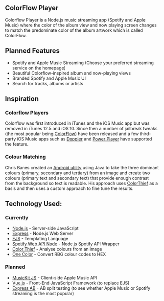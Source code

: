 ## ColorFlow Player

Colorflow Player is a Node.js music streaming app (Spotify and Apple Music) where the color of the album view and now playing screen changes to match the predominate color of the album artwork which is called ColorFlow.

## Planned Features
- Spotify and Apple Music Streaming (Choose your preferred streaming service on the homepage)
- Beautiful Colorflow-inspired album and now-playing views
- Branded Spotify and Apple Music UI
- Search for tracks, albums or artists

## Inspiration

### Colorflow Players

Colorflow was first introduced in iTunes and the iOS Music app but was removed in iTunes 12.5 and iOS 10. Since then a number of jailbreak tweaks (the most popular being [ColorFlow](https://www.idownloadblog.com/2020/02/19/colorflow-5)) have been released and a few third-party iOS Music apps such as [Doppler](https://www.macobserver.com/news/doppler-music-player-ios) and [Power Player](https://powerplayer.evenwerk.com) have supported the feature.

### Colour Matching

Chris Banes created an [Android utility](https://chris.banes.dev/colour-matching) using Java to take the three dominant colours (primary, secondary and tertiary) from an image and create two colours (primary text and secondary text) that provide enough contrast from the background so text is readable. His approach uses [ColorThief](https://lokeshdhakar.com/projects/color-thief) as a basis and then uses a custom approach to fine tune the results.

## Technology Used:

### Currently

- [Node.js](https://nodejs.org/en) - Server-side JavaScript
- [Express](https://expressjs.com) - Node.js Web Server
- [EJS](https://ejs.co) - Templating Language
- [Spotify Web API Node](https://github.com/thelinmichael/spotify-web-api-node) - Node.js Spotify API Wrapper
- [Color Thief](https://lokeshdhakar.com/projects/color-thief) - Analyse colours from an image
- [One Color](https://www.npmjs.com/package/onecolor) - Convert RBG colour codes to HEX

### Planned

- [MusicKit JS](https://developer.apple.com/documentation/musickitjs) - Client-side Apple Music API
- [Vue.js](https://vuejs.org) - Front-End JavaScript Framework (to replace EJS)
- [Express AB](https://github.com/omichelsen/express-ab) - AB split testing (to see whether Apple Music or Spotify streaming is the most popular)
